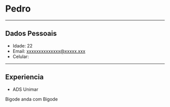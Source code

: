  # Pedro

  ---


  ## Dados Pessoais

  - Idade: 22
  - Email: xxxxxxxxxxxxxx@xxxxx.xxx
  - Celular: 

---

  ## Experiencia

  - ADS Unimar

  
Bigode anda com Bigode 
